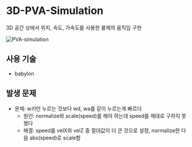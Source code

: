 # 3D-PVA-Simulation
3D 공간 상에서 위치, 속도, 가속도를 사용한 물체의 움직임 구현

![PVA-simulation](https://user-images.githubusercontent.com/44242823/139566023-2b6199bf-e587-4f98-8397-701b3ec66086.png)

## 사용 기술
- babylon

## 발생 문제
- 문제: w키만 누르는 것보다 wd, wa를 같이 누르는게 빠르다
	- 원인: normalize와 scale(speed)를 해야 하는데 speed를 제대로 구하지 못했다
	- 해결: speed를 velX와 velZ 중 절대값이 더 큰 것으로 설정, normalize한 다음 abs(speed)로 scale함